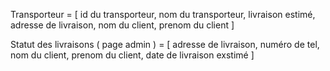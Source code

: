 Transporteur = [
	id du transporteur,
	nom du transporteur,
	livraison estimé,
	adresse de livraison,
	nom du client,
	prenom du client
]

Statut des livraisons ( page admin ) = [
	adresse de livraison,
	numéro de tel,
	nom du client,
	prenom du client,
	date de livraison exstimé
]